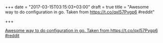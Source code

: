 +++
date = "2017-03-15T03:15:03+03:00"
draft = true
title = "Awesome way to do configuration in go. Taken from  https://t.co/qxl57Pvgp6 #reddit"

+++

<p><a href="https://t.co/W7CViuAA8c">Awesome way to do configuration in go. Taken from  https://t.co/qxl57Pvgp6 #reddit</a></p>
